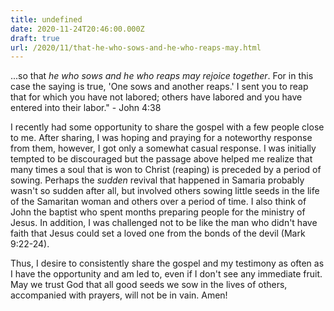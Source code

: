 ```yaml
---
title: undefined
date: 2020-11-24T20:46:00.000Z
draft: true
url: /2020/11/that-he-who-sows-and-he-who-reaps-may.html
---
```


...so that *he who sows and he who reaps may rejoice together*. For in this case the saying is true, 'One sows and another reaps.' I sent you to reap that for which you have not labored; others have labored and you have entered into their labor." - John 4:38

I recently had some opportunity to share the gospel with a few people close to me. After sharing, I was hoping and praying for a noteworthy response from them, however, I got only a somewhat casual response. I was initially tempted to be discouraged but the passage above helped me realize that many times a soul that is won to Christ (reaping) is preceded by a period of sowing. Perhaps the _sudden_ revival that happened in Samaria probably wasn't so sudden after all, but involved others sowing little seeds in the life of the Samaritan woman and others over a period of time. I also think of John the baptist who spent months preparing people for the ministry of Jesus. In addition, I was challenged not to be like the man who didn't have faith that Jesus could set a loved one from the bonds of the devil (Mark 9:22-24).

Thus, I desire to consistently share the gospel and my testimony as often as I have the opportunity and am led to, even if I don't see any immediate fruit. May we trust God that all good seeds we sow in the lives of others, accompanied with prayers, will not be in vain. Amen!
